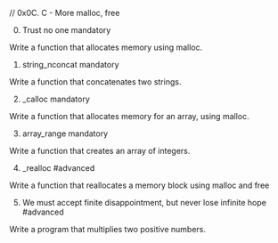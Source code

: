 // 0x0C. C - More malloc, free


0. Trust no one
mandatory

Write a function that allocates memory using malloc.

1. string_nconcat
mandatory

Write a function that concatenates two strings.

2. _calloc
mandatory

Write a function that allocates memory for an array, using malloc.

3. array_range
mandatory

Write a function that creates an array of integers.

4. _realloc
#advanced

Write a function that reallocates a memory block using malloc and free

5. We must accept finite disappointment, but never lose infinite hope
#advanced

Write a program that multiplies two positive numbers.
